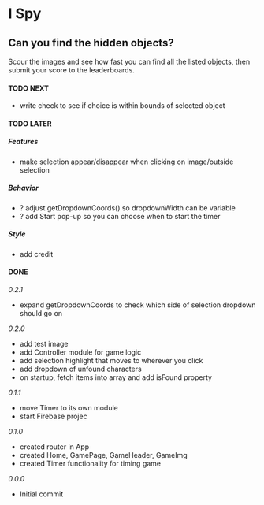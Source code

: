 # I Spy

## Can you find the hidden objects?

Scour the images and see how fast you can find all the listed objects, then submit your score to the leaderboards.

#### TODO NEXT

- write check to see if choice is within bounds of selected object

#### TODO LATER

##### Features

- make selection appear/disappear when clicking on image/outside selection

##### Behavior

- ? adjust getDropdownCoords() so dropdownWidth can be variable
- ? add Start pop-up so you can choose when to start the timer

##### Style

- add credit

#### DONE

_0.2.1_

- expand getDropdownCoords to check which side of selection dropdown should go on

_0.2.0_

- add test image
- add Controller module for game logic
- add selection highlight that moves to wherever you click
- add dropdown of unfound characters
- on startup, fetch items into array and add isFound property

_0.1.1_

- move Timer to its own module
- start Firebase projec

_0.1.0_

- created router in App
- created Home, GamePage, GameHeader, GameImg
- created Timer functionality for timing game

_0.0.0_

- Initial commit
